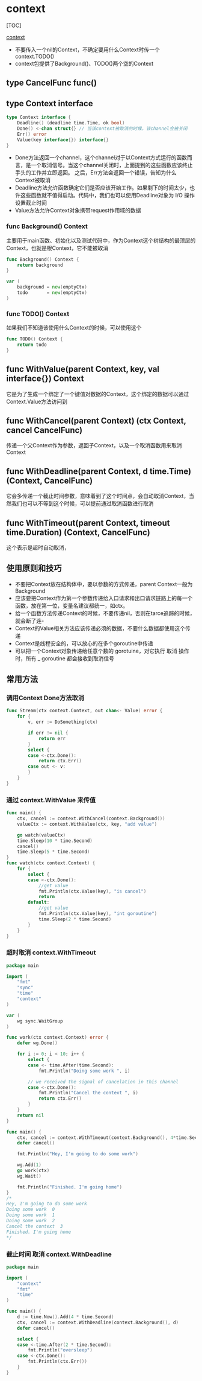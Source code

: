 # context

[TOC]

[context](./code/context.go)

- 不要传入一个nil的Context，不确定要用什么Context时传一个context.TODO()
- context包提供了Background()、TODO()两个空的Context

## type CancelFunc func()

## type Context interface

```go
type Context interface {
    Deadline() (deadline time.Time, ok bool)
    Done() <-chan struct{} // 当该context被取消的时候，该channel会被关闭
    Err() error
    Value(key interface{}) interface{}
}
```

- Done方法返回一个channel，这个channel对于以Context方式运行的函数而言，是一个取消信号。当这个channel关闭时，上面提到的这些函数应该终止手头的工作并立即返回。 之后，Err方法会返回一个错误，告知为什么Context被取消
- Deadline方法允许函数确定它们是否应该开始工作。如果剩下的时间太少，也许这些函数就不值得启动。代码中，我们也可以使用Deadline对象为 I/O 操作设置截止时间
- Value方法允许Context对象携带request作用域的数据

### func Background() Context

主要用于main函数、初始化以及测试代码中，作为Context这个树结构的最顶层的Context，也就是根Context，它不能被取消

```go
func Background() Context {
    return background
}

var (
    background = new(emptyCtx)
    todo       = new(emptyCtx)
)
```

### func TODO() Context

如果我们不知道该使用什么Context的时候，可以使用这个

```go
func TODO() Context {
    return todo
}
```

## func WithValue(parent Context, key, val interface{}) Context

它是为了生成一个绑定了一个键值对数据的Context，这个绑定的数据可以通过Context.Value方法访问到

## func WithCancel(parent Context) (ctx Context, cancel CancelFunc)

传递一个父Context作为参数，返回子Context，以及一个取消函数用来取消Context

## func WithDeadline(parent Context, d time.Time) (Context, CancelFunc)

它会多传递一个截止时间参数，意味着到了这个时间点，会自动取消Context，当然我们也可以不等到这个时候，可以提前通过取消函数进行取消

## func WithTimeout(parent Context, timeout time.Duration) (Context, CancelFunc)

这个表示是超时自动取消，

## 使用原则和技巧

- 不要把Context放在结构体中，要以参数的方式传递，parent Context一般为Background
- 应该要把Context作为第一个参数传递给入口请求和出口请求链路上的每一个函数，放在第一位，变量名建议都统一，如ctx。
- 给一个函数方法传递Context的时候，不要传递nil，否则在tarce追踪的时候，就会断了连-
- Context的Value相关方法应该传递必须的数据，不要什么数据都使用这个传递
- Context是线程安全的，可以放心的在多个goroutine中传递
- 可以把一个Context对象传递给任意个数的 gorotuine，对它执行 取消 操作时，所有 _ goroutine 都会接收到取消信号

## 常用方法

### 调用Context Done方法取消

```go
func Stream(ctx context.Context, out chan<- Value) error {
    for {
        v, err := DoSomething(ctx)

        if err != nil {
            return err
        }
        select {
        case <-ctx.Done():
            return ctx.Err()
        case out <- v:
        }
    }
}
```

### 通过 context.WithValue 来传值

```go
func main() {
    ctx, cancel := context.WithCancel(context.Background())
    valueCtx := context.WithValue(ctx, key, "add value")

    go watch(valueCtx)
    time.Sleep(10 * time.Second)
    cancel()
    time.Sleep(5 * time.Second)
}
func watch(ctx context.Context) {
    for {
        select {
        case <-ctx.Done():
            //get value
            fmt.Println(ctx.Value(key), "is cancel")
            return
        default:
            //get value
            fmt.Println(ctx.Value(key), "int goroutine")
            time.Sleep(2 * time.Second)
        }
    }
}
```

### 超时取消 context.WithTimeout

```go
package main

import (
    "fmt"
    "sync"
    "time"
    "context"
)

var (
    wg sync.WaitGroup
)

func work(ctx context.Context) error {
    defer wg.Done()

    for i := 0; i < 10; i++ {
        select {
        case <- time.After(time.Second):
            fmt.Println("Doing some work ", i)

        // we received the signal of cancelation in this channel
        case <-ctx.Done():
            fmt.Println("Cancel the context ", i)
            return ctx.Err()
        }
    }
    return nil
}

func main() {
    ctx, cancel := context.WithTimeout(context.Background(), 4*time.Second)
    defer cancel()

    fmt.Println("Hey, I'm going to do some work")

    wg.Add(1)
    go work(ctx)
    wg.Wait()

    fmt.Println("Finished. I'm going home")
}
/*
Hey, I'm going to do some work
Doing some work  0
Doing some work  1
Doing some work  2
Cancel the context  3
Finished. I'm going home
*/
```

### 截止时间 取消 context.WithDeadline

```go
package main

import (
	"context"
	"fmt"
	"time"
)

func main() {
	d := time.Now().Add(4 * time.Second)
	ctx, cancel := context.WithDeadline(context.Background(), d)
	defer cancel()

	select {
	case <-time.After(2 * time.Second):
		fmt.Println("oversleep")
	case <-ctx.Done():
		fmt.Println(ctx.Err())
	}
}
```